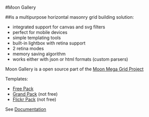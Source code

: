 
#Moon Gallery


##is a multipurpose horizontal masonry grid building solution:

+ integrated support for canvas and svg filters
+ perfect for mobile devices
+ simple templating tools
+ built-in lightbox with retina support
+ 2 retina modes
+ memory saving algorithm
+ works either with json or html formats (custom parsers)


Moon Gallery is a open source part of the [Moon Mega Grid Project](http://moon-mega-grid.exxo.ru/)

Templates:
+ [Free Pack](https://github.com/Kremlianski/free-pack)
+ [Grand Pack](http://moon-mega-grid.exxo.ru/grand-pack/) (not free)
+ [Flickr Pack](http://moon-mega-grid.exxo.ru/flickr-pack/) (not free)

See [Documentation](http://moon-mega-grid.exxo.ru/free-pack/api.html)



